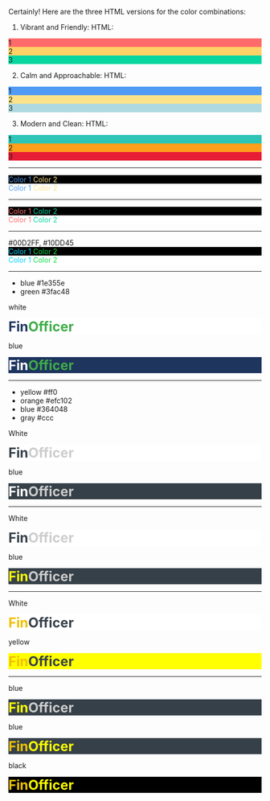 Certainly! Here are the three HTML versions for the color combinations:

1. Vibrant and Friendly:
HTML:

<div style="background-color: #FF6B6B;">1</div>
<div style="background-color: #FFD166;">2</div>
<div style="background-color: #06D6A0;">3</div>


2. Calm and Approachable:
HTML:

<div style="background-color: #509BF5;">1</div>
<div style="background-color: #FCE38A;">2</div>
<div style="background-color: #AED9E0;">3</div>


3. Modern and Clean:
HTML:

<div style="background-color: #2EC4B6;">1</div>
<div style="background-color: #FF9F1C;">2</div>
<div style="background-color: #E71D36;">3</div>


<hr>

<div style="background-color: black;">
  <span style="color: #509BF5;">Color 1</span>
  <span style="color: #FCE38A;">Color 2</span>
</div>

<div style="background-color: white;">
  <span style="color: #509BF5;">Color 1</span>
  <span style="color: #FCE38A;">Color 2</span>
</div>

<hr>

<div style="background-color: black;">
  <span style="color: #FF6B6B;">Color 1</span>
  <span style="color: #06D6A0;">Color 2</span>
</div>


<div style="background-color: white;">
  <span style="color: #FF6B6B;">Color 1</span>
  <span style="color: #06D6A0;">Color 2</span>
</div>



<hr>
#00D2FF, #10DD45

<div style="background-color: black;">
  <span style="color: #00D2FF;">Color 1</span>
  <span style="color: #10DD45;">Color 2</span>
</div>


<div style="background-color: white;">
  <span style="color: #00D2FF;">Color 1</span>
  <span style="color: #10DD45;">Color 2</span>
</div>



<hr>

 + blue #1e355e 
 + green #3fac48

white
<div style="background-color: white; font-weight: bolder; font-size:20pt;">
  <span style="color: #1e355e;"> Fin</span><span style="color: #3fac48;">Officer</span>
</div>

blue
<div style="background-color: #1e355e; font-weight: bolder; font-size:20pt;">
  <span style="color: white;"> Fin</span><span style="color: #3fac48;">Officer</span>
</div>

<hr>

+ yellow #ff0
+ orange #efc102
+ blue #364048
+ gray #ccc 


White
<div style="background-color: white; font-weight: bolder; font-size:20pt;">
  <span style="color: #364048;"> Fin</span><span style="color: #ccc;">Officer</span>
</div>

blue
<div style="background-color: #364048; font-weight: bolder; font-size:20pt;">
  <span style="color: white;"> Fin</span><span style="color: #ccc;">Officer</span>
</div>

---

White
<div style="background-color: white; font-weight: bolder; font-size:20pt;">
  <span style="color: #364048;"> Fin</span><span style="color: #ccc;">Officer</span>
</div>

blue
<div style="background-color: #364048; font-weight: bolder; font-size:20pt;">
  <span style="color: #ff0;"> Fin</span><span style="color: #ccc;">Officer</span>
</div>

---

White
<div style="background-color: white; font-weight: bolder; font-size:20pt;">
  <span style="color: #efc102;"> Fin</span><span style="color: #364048;">Officer</span>
</div>

yellow
<div style="background-color: #ff0; font-weight: bolder; font-size:20pt;">
  <span style="color: #efc102;"> Fin</span><span style="color: #364048;">Officer</span>
</div>

---

blue
<div style="background-color: #364048; font-weight: bolder; font-size:20pt;">
  <span style="color: #ff0;"> Fin</span><span style="color: #ccc;">Officer</span>
</div>

blue
<div style="background-color: #364048; font-weight: bolder; font-size:20pt;">
  <span style="color: #efc102;"> Fin</span><span style="color: #ff0;">Officer</span>
</div>


black
<div style="background-color: black; font-weight: bolder; font-size:20pt;">
  <span style="color: #efc102;"> Fin</span><span style="color: #ff0;">Officer</span>
</div>
